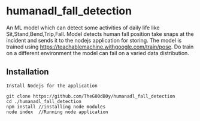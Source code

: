 # humanadl_fall_detection
An ML model which can detect some activities of daily life like Sit,Stand,Bend,Trip,Fall. Model detects human fall position take snaps at the incident and sends it to the nodejs application for storing. The model is trained using https://teachablemachine.withgoogle.com/train/pose. Do train on a different environment the model can fail on a varied data distribution.

## Installation

```
Install Nodejs for the application

git clone https://github.com/TheG00dB0y/humanadl_fall_detection
cd ./humanadl_fall_detection
npm install //installing node modules
node index  //Running node application





```
